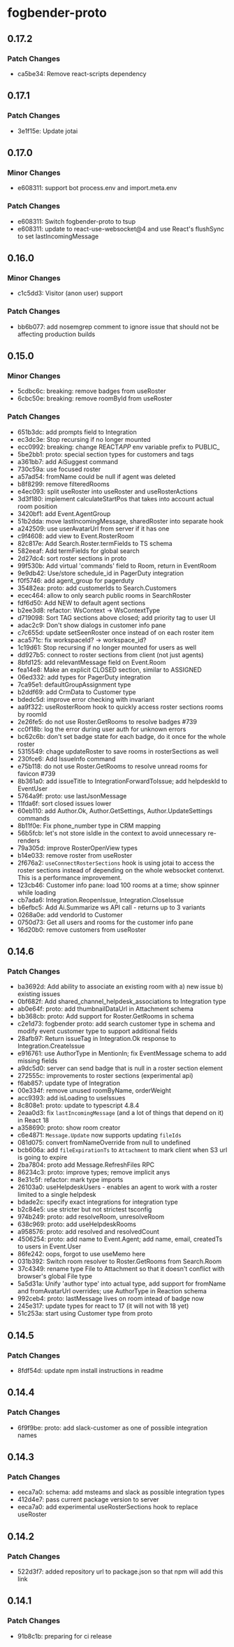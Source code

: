 # fogbender-proto

## 0.17.2

### Patch Changes

- ca5be34: Remove react-scripts dependency

## 0.17.1

### Patch Changes

- 3e1f15e: Update jotai

## 0.17.0

### Minor Changes

- e608311: support bot process.env and import.meta.env

### Patch Changes

- e608311: Switch fogbender-proto to tsup
- e608311: update to react-use-websocket@4 and use React's flushSync to set lastIncomingMessage

## 0.16.0

### Minor Changes

- c1c5dd3: Visitor (anon user) support

### Patch Changes

- bb6b077: add nosemgrep comment to ignore issue that should not be affecting production builds

## 0.15.0

### Minor Changes

- 5cdbc6c: breaking: remove badges from useRoster
- 6cbc50e: breaking: remove roomById from useRoster

### Patch Changes

- 651b3dc: add prompts field to Integration
- ec3dc3e: Stop recursing if no longer mounted
- ecc0992: breaking: change REACT*APP* env variable prefix to PUBLIC\_
- 5be2bb1: proto: special section types for customers and tags
- a361bb7: add AiSuggest command
- 730c59a: use focused roster
- a57ad54: fromName could be null if agent was deleted
- b8f8299: remove filteredRooms
- e4ec093: split useRoster into useRoster and useRosterActions
- 3d3f180: implement calculateStartPos that takes into account actual room position
- 3420bf1: add Event.AgentGroup
- 51b2dda: move lastIncomingMessage, sharedRoster into separate hook
- a242509: use userAvatarUrl from server if it has one
- c9f4608: add view to Event.RosterRoom
- 82c817e: Add Search.Roster.termFields to TS schema
- 582eeaf: Add termFields for global search
- 2d27dc4: sort roster sections in proto
- 99f530b: Add virtual 'commands' field to Room, return in EventRoom
- 9e9db42: Use/store schedule_id in PagerDuty integration
- f0f5746: add agent_group for pagerduty
- 35482ea: proto: add customerIds to Search.Customers
- ecec464: allow to only search public rooms in SearchRoster
- fdf6d50: Add NEW to default agent sections
- b2ee3d8: refactor: WsContext -> WsContextType
- d719098: Sort TAG sections above closed; add priority tag to user UI
- adac2c9: Don't show dialogs in customer info pane
- c7c655d: update setSeenRoster once instead of on each roster item
- aca571c: fix workspaceId? -> workspace_id?
- 1c19d61: Stop recursing if no longer mounted for users as well
- dd927b5: connect to roster sections from client (not just agents)
- 8bfd125: add relevantMessage field on Event.Room
- fea14e8: Make an explicit CLOSED section, similar to ASSIGNED
- 06ed332: add types for PagerDuty integration
- 7ca95e1: defaultGroupAssignment type
- b2ddf69: add CrmData to Customer type
- bdedc5d: improve error checking with invariant
- aa9f322: useRosterRoom hook to quickly access roster sections rooms by roomId
- 2e26fe5: do not use Roster.GetRooms to resolve badges #739
- cc0f18b: log the error during user auth for unknown errors
- bc62c6b: don't set badge state for each badge, do it once for the whole roster
- 5315549: chage updateRoster to save rooms in rosterSections as well
- 230fce6: Add IssueInfo command
- e75b118: do not use Roster.GetRooms to resolve unread rooms for favicon #739
- 8b361a0: add issueTitle to IntegrationForwardToIssue; add helpdeskId to EventUser
- 5764a9f: proto: use lastJsonMessage
- 11fda6f: sort closed issues lower
- 60eb110: add Author.Ok, Author.GetSettings, Author.UpdateSettings commands
- 8b11f0e: Fix phone_number type in CRM mapping
- 56b5fcb: let's not store isIdle in the context to avoid unnecessary re-renders
- 79a305d: improve RosterOpenView types
- b14e033: remove roster from useRoster
- 2f676a2: `useConnectRosterSections` hook is using jotai to access the roster sections instead of depending on the whole websocket contenxt. This is a performance improvement.
- 123cb46: Customer info pane: load 100 rooms at a time; show spinner while loading
- cb7ada6: Integration.ReopenIssue, Integration.CloseIssue
- b6efbc5: Add Ai.Summarize ws API call - returns up to 3 variants
- 0268a0e: add vendorId to Customer
- 0750d73: Get all users and rooms for the customer info pane
- 16d20b0: remove customers from useRoster

## 0.14.6

### Patch Changes

- ba3692d: Add ability to associate an existing room with a) new issue b) existing issues
- 0bf682f: Add shared_channel_helpdesk_associations to Integration type
- ab0e64f: proto: add thumbnailDataUrl in Attachment schema
- bb368cb: proto: Add support for Roster.GetRooms in schema
- c2e1d73: fogbender proto: add search customer type in schema and modify event customer type to support additional fields
- 28afb97: Return issueTag in Integration.Ok response to Integration.CreateIssue
- e916761: use AuthorType in MentionIn; fix EventMessage schema to add missing fields
- a9dc5d0: server can send badge that is null in a roster section element
- 272555c: improvements to roster sections (experimental api)
- f6ab857: update type of Integration
- 00e334f: remove unused roomByName, orderWeight
- acc9393: add isLoading to useIssues
- 8c808e1: proto: update to typescript 4.8.4
- 2eaa0d3: fix `lastIncomingMessage` (and a lot of things that depend on it) in React 18
- a358690: proto: show room creator
- c6e4871: `Message.Update` now supports updating `fileIds`
- 081d075: convert fromNameOverride from null to undefined
- bcb606a: add `fileExpirationTs` to `Attachment` to mark client when S3 url is going to expire
- 2ba7804: proto add Message.RefreshFiles RPC
- 86234c3: proto: improve types; remove implicit anys
- 8e31c5f: refactor: mark type imports
- 26103a0: useHelpdeskUsers - enables an agent to work with a roster limited to a single helpdesk
- bdade2c: specify exact integrations for integration type
- b2c84e5: use stricter but not strictest tsconfig
- 974b249: proto: add resolveRoom, unresolveRoom
- 638c969: proto: add useHelpdeskRooms
- a958576: proto: add resolved and resolvedCount
- 4506254: proto: add name to Event.Agent; add name, email, createdTs to users in Event.User
- 86fe242: oops, forgot to use useMemo here
- 031b392: Switch room resolver to Roster.GetRooms from Search.Room
- 37c4349: rename type File to Attachment so that it doesn't conflict with browser's global File type
- 5a5d31a: Unify 'author type' into actual type, add support for fromName and fromAvatarUrl overrides; use AuthorType in Reaction schema
- 992ceb4: proto: lastMessage lives on room intead of badge now
- 245e317: update types for react to 17 (it will not with 18 yet)
- 51c253a: start using Customer type from proto

## 0.14.5

### Patch Changes

- 8fdf54d: update npm install instructions in readme

## 0.14.4

### Patch Changes

- 6f9f9be: proto: add slack-customer as one of possible integration names

## 0.14.3

### Patch Changes

- eeca7a0: schema: add msteams and slack as possible integration types
- 412d4e7: pass current package version to server
- eeca7a0: add experimental useRosterSections hook to replace useRoster

## 0.14.2

### Patch Changes

- 522d3f7: added repository url to package.json so that npm will add this link

## 0.14.1

### Patch Changes

- 91b8c1b: preparing for ci release
